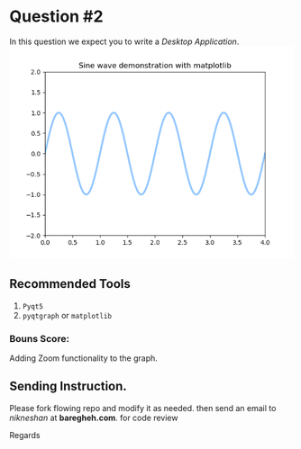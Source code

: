 # Question #2

In this question we expect you to write a *Desktop Application*.
![Sample View](.Readme_images/sin.gif)

## Recommended Tools

1. `Pyqt5`
2. `pyqtgraph` or `matplotlib`

### Bouns Score:

Adding Zoom functionality to the graph.

## Sending Instruction.

Please fork flowing repo and modify it as needed. then send an email to
*nikneshan* at **baregheh.com**. for code review

Regards


